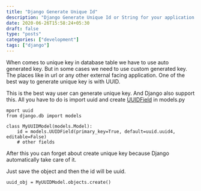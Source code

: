 ```yaml
---
title: "Django Generate Unique Id"
description: "Django Generate Unique Id or String for your application. Django UUID generate very unique primary key."
date: 2020-06-26T15:58:24+05:30
draft: false
type: "posts"
categories: ["development"]
tags: ["django"]
---
```

When comes to unique key in database table we have to use auto generated key. But in some cases we need to use custom generated key. The places like in url or any other external facing application. One of the best way to generate unique key is with UUID. 

This is the best way user can generate unique key. And Django also support this. All you have to do is import uuid and create [UUIDField](https://docs.djangoproject.com/en/3.0/ref/models/fields/#uuidfield) in models.py

```
mport uuid
from django.db import models

class MyUUIDModel(models.Model):
    id = models.UUIDField(primary_key=True, default=uuid.uuid4, editable=False)
    # other fields
```

After this you can forget about create unique key because Django automatically take care of it. 

Just save the object and then the id will be uuid. 

```
uuid_obj = MyUUIDModel.objects.create()
```